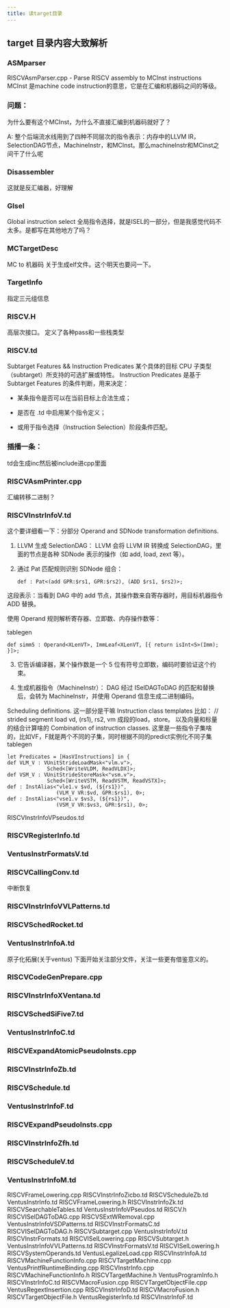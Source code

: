 ```yaml
---
title: 读target目录
---
```

## target 目录内容大致解析
### ASMparser 
RISCVAsmParser.cpp - Parse RISCV assembly to MCInst instructions
MCInst 是machine code instruction的意思，它是在汇编和机器码之间的等级。
### 问题：
为什么要有这个MCInst，为什么不直接汇编到机器码就好了？

A: 整个后端流水线用到了四种不同层次的指令表示：内存中的LLVM IR，SelectionDAG节点，MachineInstr，和MCInst。那么machineInstr和MCinst之间干了什么呢

### Disassembler
这就是反汇编器，好理解

### GIsel
Global instruction select 全局指令选择，就是ISEL的一部分，但是我感觉代码不太多。是都写在其他地方了吗？

### MCTargetDesc
MC to 机器码 关于生成elf文件。这个明天也要问一下。

### TargetInfo 
指定三元组信息

### RISCV.H
高层次接口。
定义了各种pass和一些栈类型

### RISCV.td
Subtarget Features && Instruction Predicates
某个具体的目标 CPU 子类型（subtarget）所支持的可选扩展或特性。
Instruction Predicates 是基于 Subtarget Features 的条件判断，用来决定：

- 某条指令是否可以在当前目标上合法生成；

- 是否在 .td 中启用某个指令定义；

- 或用于指令选择（Instruction Selection）阶段条件匹配。
### 插播一条：
td会生成inc然后被include进cpp里面

### RISCVAsmPrinter.cpp         
汇编转移二进制？
### RISCVInstrInfoV.td           
这个要详细看一下：分部分
Operand and SDNode transformation definitions.
1. LLVM 生成 SelectionDAG：
   LLVM 会将 LLVM IR 转换成 SelectionDAG，里面的节点是各种 SDNode 表示的操作（如 add, load, zext 等）。

2. 通过 Pat 匹配规则识别 SDNode 组合：

   ```tablegen
   def : Pat<(add GPR:$rs1, GPR:$rs2), (ADD $rs1, $rs2)>;
这段表示：当看到 DAG 中的 add 节点，其操作数来自寄存器时，用目标机器指令 ADD 替换。

使用 Operand 规则解析寄存器、立即数、内存操作数等：

tablegen
```
def simm5 : Operand<XLenVT>, ImmLeaf<XLenVT, [{ return isInt<5>(Imm); }]>;
```

3. 它告诉编译器，某个操作数是一个 5 位有符号立即数，编码时要验证这个约束。

4. 生成机器指令（MachineInstr）：
DAG 经过 ISelDAGToDAG 的匹配和替换后，会转为 MachineInstr，并使用 Operand 信息生成二进制编码。

Scheduling definitions.
这一部分是干嘛
Instruction class templates
比如：
// strided segment load vd, (rs1), rs2, vm
成段的load，store。
以及向量和标量的结合计算啥的
Combination of instruction classes.
这里是一些指令子集啥的，比如VF，F就是两个不同的子集，同时根据不同的predict实例化不同子集
tablegen
```
let Predicates = [HasVInstructions] in {
def VLM_V : VUnitStrideLoadMask<"vlm.v">,
             Sched<[WriteVLDM, ReadVLDX]>;
def VSM_V : VUnitStrideStoreMask<"vsm.v">,
             Sched<[WriteVSTM, ReadVSTM, ReadVSTX]>;
def : InstAlias<"vle1.v $vd, (${rs1})",
                (VLM_V VR:$vd, GPR:$rs1), 0>;
def : InstAlias<"vse1.v $vs3, (${rs1})",
                (VSM_V VR:$vs3, GPR:$rs1), 0>;

```
RISCVInstrInfoVPseudos.td
### RISCVRegisterInfo.td               
### VentusInstrFormatsV.td
### RISCVCallingConv.td 
中断恢复
### RISCVInstrInfoVVLPatterns.td  
### RISCVSchedRocket.td                
### VentusInstrInfoA.td
原子化拓展(关于ventus)
下面开始关注部分文件，关注一些更有借鉴意义的。
### RISCVCodeGenPrepare.cpp

### RISCVInstrInfoXVentana.td   
### RISCVSchedSiFive7.td               
### VentusInstrInfoC.td
### RISCVExpandAtomicPseudoInsts.cpp
### RISCVInstrInfoZb.td           
### RISCVSchedule.td                 
### VentusInstrInfoF.td
### RISCVExpandPseudoInsts.cpp     
### RISCVInstrInfoZfh.td          
### RISCVScheduleV.td                  
### VentusInstrInfoM.td
RISCVFrameLowering.cpp            RISCVInstrInfoZicbo.td        RISCVScheduleZb.td                 VentusInstrInfo.td
RISCVFrameLowering.h              RISCVInstrInfoZk.td           RISCVSearchableTables.td           VentusInstrInfoVPseudos.td
RISCV.h                           RISCVISelDAGToDAG.cpp         RISCVSExtWRemoval.cpp              VentusInstrInfoVSDPatterns.td
RISCVInstrFormatsC.td             RISCVISelDAGToDAG.h           RISCVSubtarget.cpp                 VentusInstrInfoV.td
RISCVInstrFormats.td              RISCVISelLowering.cpp         RISCVSubtarget.h                   VentusInstrInfoVVLPatterns.td
RISCVInstrFormatsV.td             RISCVISelLowering.h           RISCVSystemOperands.td             VentusLegalizeLoad.cpp
RISCVInstrInfoA.td                RISCVMachineFunctionInfo.cpp  RISCVTargetMachine.cpp             VentusPrintfRuntimeBinding.cpp
RISCVInstrInfo.cpp                RISCVMachineFunctionInfo.h    RISCVTargetMachine.h               VentusProgramInfo.h
RISCVInstrInfoC.td                RISCVMacroFusion.cpp          RISCVTargetObjectFile.cpp          VentusRegextInsertion.cpp
RISCVInstrInfoD.td                RISCVMacroFusion.h            RISCVTargetObjectFile.h            VentusRegisterInfo.td
RISCVInstrInfoF.td 
